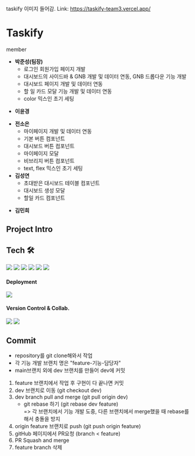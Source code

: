 taskify 이미지 들어감.
Link: https://taskify-team3.vercel.app/

# Taskify 

member

  * **박준성(팀장)**
    * 로그인 회원가입 페이지 개발
    * 대시보드의 사이드바 & GNB 개발 및 데이터 연동, GNB 드롭다운 기능 개발
    * 대시보드 페이지 개발 및 데이터 연동
    * 할 일 카드 모달 기능 개발 및 데이터 연동
    * color 믹스인 초기 세팅
  - **이윤경**
  * **전소은**
    * 마이페이지 개발 및 데이터 연동
    * 기본 버튼 컴포넌트
    * 대시보드 버튼 컴포넌트
    * 마이페이지 모달
    * 비브리지 버튼 컴포넌트
    * text, flex 믹스인 초기 세팅
  * **김성연**
    * 초대받은 대시보드 테이블 컴포넌트
    * 대시보드 생성 모달
    * 할일 카드 컴포넌트 
  - **김민희**

## Project Intro 
## Tech 🛠️
<p>
  <img src="https://img.shields.io/badge/HTML-E34F26?style=flat&logo=HTML5&logoColor=white" />
  <img src="https://img.shields.io/badge/SCSS-CC6699?style=flat&logo=Sass&logoColor=white" />
  <img src="https://img.shields.io/badge/JavaScript-F7DF1E?style=flat&logo=JavaScript&logoColor=white" />
  <img src="https://img.shields.io/badge/React-61DAFB?style=flat&logo=React&logoColor=white" /> 
  <img src="https://img.shields.io/badge/TypeScript-3178C6?style=flat&logo=TypeScript&logoColor=white" /> 
  <img src="https://img.shields.io/badge/Next.js-000000?style=flat&logo=Next.js&logoColor=white" /> 
</p>

#### Deployment
 <img src="https://img.shields.io/badge/Vercel-000000?style=flat&logo=Vercel&logoColor=white" /> 

#### Version Control & Collab.
<p>
<img src="https://img.shields.io/badge/Git-F05032?style=flat&logo=Git&logoColor=white" /> 
<img src="https://img.shields.io/badge/Github-181717?style=flat&logo=Github&logoColor=white" /> 
</p>

## Commit

- repository를 git clone해와서 작업
- 각 기능 개발 브랜치 명은 "feature-기능-담당자"
- main브랜치 외에 dev 브랜치를 만들어 dev에 커밋
1. feature 브랜치에서 작업 후 구현이 다 끝나면 커밋
2. dev 브랜치로 이동 (git checkout dev)
3. dev branch pull and merge (git pull origin dev)
   - git rebase 하기 (git rebase dev feature)<br>
     => 각 브랜치에서 기능 개발 도중, 다른 브랜치에서 merge했을 때 rebase를 해서 충돌을 방지
4. origin feature 브랜치로 push (git push origin feature)
5. gitHub 페이지에서 PR요청 (branch < feature)
6. PR Squash and merge
7. feature branch 삭제



